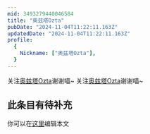 ```yaml
---
mid: 3493279440046584
title: "奥兹塔Ozta"
pubDate: "2024-11-04T11:22:11.163Z"
updatedDate: "2024-11-04T11:22:11.163Z"
profile:
  {
    Nickname: ["奥兹塔Ozta"],
  }
---
```


关注[奥兹塔Ozta](https://space.bilibili.com/3493279440046584)谢谢喵~ 关注[奥兹塔Ozta](https://space.bilibili.com/3493279440046584)谢谢喵~

## 此条目有待补充
你可以在[这里](https://github.com/Yuhanawa/VTuber.ICU-Content/edit/master/v/奥兹塔Ozta/index.md)编辑本文
